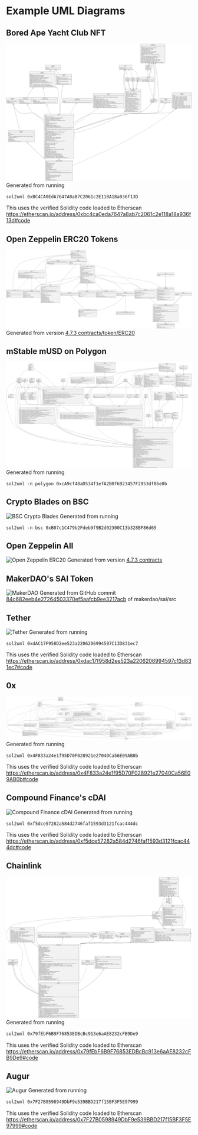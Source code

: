 # Example UML Diagrams

## Bored Ape Yacht Club NFT

![Bored Ape Yacht Club NFT](./BoredApeYachtClub.svg)
Generated from running

```
sol2uml 0xBC4CA0EdA7647A8aB7C2061c2E118A18a936f13D
```

This uses the verified Solidity code loaded to Etherscan https://etherscan.io/address/0xbc4ca0eda7647a8ab7c2061c2e118a18a936f13d#code

## Open Zeppelin ERC20 Tokens

![Open Zeppelin ERC20](./OpenZeppelinERC20.svg)
Generated from version [4.7.3 contracts/token/ERC20](https://github.com/OpenZeppelin/openzeppelin-contracts/tree/v4.7.3/contracts/token/ERC20)

## mStable mUSD on Polygon

![Polygon mUSD](./polygonMusd.svg)
Generated from running

```
sol2uml -n polygon 0xcA9cf48aD534f1efA2B0f6923457F2953df86e0b
```

## Crypto Blades on BSC

![BSC Crypto Blades](./bscCryptoBlades.svg)
Generated from running

```
sol2uml -n bsc 0xB07c1C479b2Fdeb9f9B2d02300C13b328BF86d65
```

## Open Zeppelin All

![Open Zeppelin ERC20](./OpenZeppelinAll.svg)
Generated from version [4.7.3 contracts](https://github.com/OpenZeppelin/openzeppelin-contracts/tree/v4.7.3/contracts)

## MakerDAO's SAI Token

![MakerDAO](./MakerDAO_SAI.svg)
Generated from GitHub commit [84c682eeb4e27264503370ef5aafcb9ee3217acb](https://github.com/makerdao/sai/tree/84c682eeb4e27264503370ef5aafcb9ee3217acb/src) of makerdao/sai/src

## Tether

![Tether](./tether.svg)
Generated from running

```
sol2uml 0xdAC17F958D2ee523a2206206994597C13D831ec7
```

This uses the verified Solidity code loaded to Etherscan https://etherscan.io/address/0xdac17f958d2ee523a2206206994597c13d831ec7#code

## 0x

![0x Protocol v2 Exchange](./0xv2.svg)
Generated from running

```
sol2uml 0x4F833a24e1f95D70F028921e27040Ca56E09AB0b
```

This uses the verified Solidity code loaded to Etherscan https://etherscan.io/address/0x4F833a24e1f95D70F028921e27040Ca56E09AB0b#code

## Compound Finance's cDAI

![Compound Finance cDAI](./cDAI.svg)
Generated from running

```
sol2uml 0xf5dce57282a584d2746faf1593d3121fcac444dc
```

This uses the verified Solidity code loaded to Etherscan https://etherscan.io/address/0xf5dce57282a584d2746faf1593d3121fcac444dc#code

## Chainlink

![Chainlink](./chainlink.svg)
Generated from running

```bash
sol2uml 0x79fEbF6B9F76853EDBcBc913e6aAE8232cFB9De9
```

This uses the verified Solidity code loaded to Etherscan https://etherscan.io/address/0x79fEbF6B9F76853EDBcBc913e6aAE8232cFB9De9#code

## Augur

![Augur](./augur.svg)
Generated from running

```bash
sol2uml 0x7F27B0598949DbF9e539BBD217f15BF3F5E97999
```

This uses the verified Solidity code loaded to Etherscan https://etherscan.io/address/0x7F27B0598949DbF9e539BBD217f15BF3F5E97999#code
